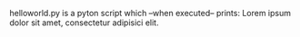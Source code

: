 helloworld.py is a pyton script which –when executed– prints:
Lorem ipsum dolor sit amet, consectetur adipisici elit.
